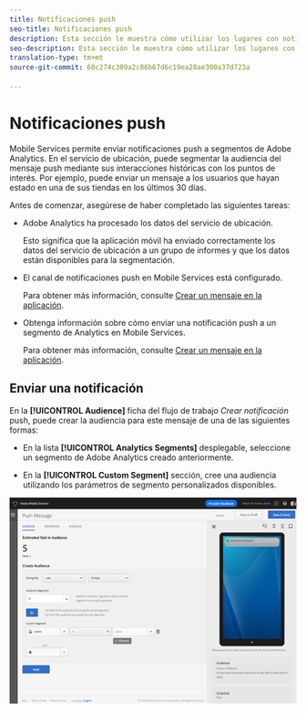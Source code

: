 ```yaml
---
title: Notificaciones push
seo-title: Notificaciones push
description: Esta sección le muestra cómo utilizar los lugares con notificaciones push.
seo-description: Esta sección le muestra cómo utilizar los lugares con notificaciones push.
translation-type: tm+mt
source-git-commit: 60c274c309a2c86b67d6c19ea28ae300a37d723a

---
```



# Notificaciones push

Mobile Services permite enviar notificaciones push a segmentos de Adobe Analytics. En el servicio de ubicación, puede segmentar la audiencia del mensaje push mediante sus interacciones históricas con los puntos de interés. Por ejemplo, puede enviar un mensaje a los usuarios que hayan estado en una de sus tiendas en los últimos 30 días.

Antes de comenzar, asegúrese de haber completado las siguientes tareas:

* Adobe Analytics ha procesado los datos del servicio de ubicación.

   Esto significa que la aplicación móvil ha enviado correctamente los datos del servicio de ubicación a un grupo de informes y que los datos están disponibles para la segmentación.

* El canal de notificaciones push en Mobile Services está configurado.

   Para obtener más información, consulte [Crear un mensaje en la aplicación](https://docs.adobe.com/content/help/en/mobile-services/using/manage-app-settings-ug/configuring-app/prerequisites-push-messaging.html).

* Obtenga información sobre cómo enviar una notificación push a un segmento de Analytics en Mobile Services.

   Para obtener más información, consulte [Crear un mensaje en la aplicación](https://docs.adobe.com/content/help/en/mobile-services/using/messaging-ug/push-messages/t-create-push-message.html).

## Enviar una notificación

En la **[!UICONTROL Audience]** ficha del flujo de trabajo *Crear notificación* push, puede crear la audiencia para este mensaje de una de las siguientes formas:

* En la lista **[!UICONTROL Analytics Segments]** desplegable, seleccione un segmento de Adobe Analytics creado anteriormente.

* En la **[!UICONTROL Custom Segment]** sección, cree una audiencia utilizando los parámetros de segmento personalizados disponibles.

![configuración de un mensaje push](/help/assets/push-set-up.png)
